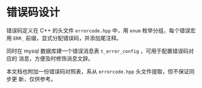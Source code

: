 # 错误码设计

错误码定义在 C++ 的头文件 `errorcode.hpp` 中，用 `enum` 枚举分组，每个错误宏用
`ERR_` 前缀，显式分配错误码，并添加尾注释。

同时在 mysql 数据库建一个错误消息表 `t_error_config` ，可用于配置错误码对应的
消息，方便及时修饰消息文辞。

本文档也附加一份错误码对照表，系从 `errorcode.hpp` 头文件提取，但不保证同步更
新，仅供参考。
